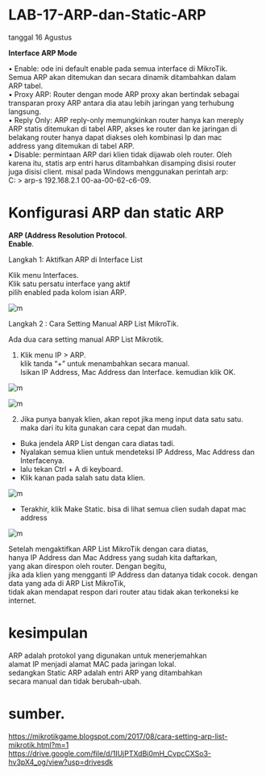 # LAB-17-ARP-dan-Static-ARP
tanggal 16 Agustus 

**Interface ARP Mode**

• Enable: ode ini default enable pada semua interface di MikroTik.    
  Semua ARP akan ditemukan dan secara dinamik ditambahkan dalam    
  ARP tabel.   
• Proxy ARP: Router dengan mode ARP proxy akan bertindak sebagai   
  transparan proxy ARP antara dia atau lebih jaringan yang terhubung   
  langsung.   
• Reply Only: ARP reply-only memungkinkan router hanya kan mereply   
  ARP statis ditemukan di tabel ARP, akses ke router dan ke jaringan di 
  belakang router hanya dapat diakses oleh kombinasi Ip dan mac      
  address yang ditemukan di tabel ARP.     
• Disable: permintaan ARP dari klien tidak dijawab oleh router. Oleh    
  karena itu, statis arp entri harus ditambahkan disamping disisi router   
  juga disisi client. misal pada Windows menggunakan perintah arp:     
  C: \> arp-s 192.168.2.1 00-aa-00-62-c6-09. 
  
# Konfigurasi ARP dan static ARP
**ARP (Address Resolution Protocol**.  
**Enable**.   

Langkah 1: Aktifkan ARP di Interface List  

Klik menu Interfaces.  
Klik satu persatu interface yang aktif   
pilih enabled pada kolom isian ARP.  

![m]()

Langkah 2 : Cara Setting Manual ARP List MikroTik. 

Ada dua cara setting manual ARP List Mikrotik.   
1. Klik menu IP > ARP.  
   klik tanda “+” untuk menambahkan secara manual.  
   Isikan IP Address, Mac Address dan Interface. 
   kemudian klik OK.  

![m]()

![m]()

2. Jika punya banyak klien, akan repot jika meng input data satu satu.  
   maka dari itu kita gunakan cara cepat dan mudah.  
   
- Buka jendela ARP List dengan cara diatas tadi.  
- Nyalakan semua klien untuk mendeteksi IP Address, Mac Address dan Interfacenya.    
- lalu tekan Ctrl + A di keyboard.  
- Klik kanan pada salah satu data klien.

![m](IMG_20250816_110026.jpg)

- Terakhir, klik Make Static.
  bisa di lihat semua clien sudah dapat mac address
  
![m]()

Setelah mengaktifkan ARP List MikroTik dengan cara diatas,    
hanya IP Address dan Mac Address yang sudah kita daftarkan,    
yang akan direspon oleh router. Dengan begitu,  
jika ada klien yang mengganti IP Address dan datanya tidak cocok. 
dengan data yang ada di ARP List MikroTik,   
tidak akan mendapat respon dari router atau tidak akan terkoneksi ke internet.  

# kesimpulan   
ARP adalah protokol yang digunakan untuk menerjemahkan   
alamat IP menjadi alamat MAC pada jaringan lokal.  
sedangkan Static ARP adalah entri ARP yang ditambahkan   
secara manual dan tidak berubah-ubah.  
# sumber. 
https://mikrotikgame.blogspot.com/2017/08/cara-setting-arp-list-mikrotik.html?m=1
https://drive.google.com/file/d/1IUjPTXdBi0mH_CvpcCXSo3-hv3pX4_og/view?usp=drivesdk
